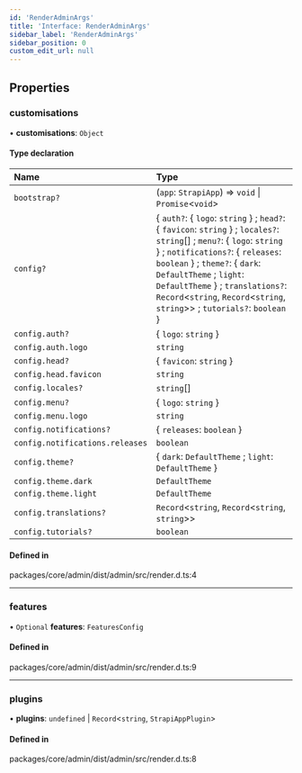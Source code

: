```yaml
---
id: 'RenderAdminArgs'
title: 'Interface: RenderAdminArgs'
sidebar_label: 'RenderAdminArgs'
sidebar_position: 0
custom_edit_url: null
---
```


## Properties

### customisations

• **customisations**: `Object`

#### Type declaration

| Name                            | Type                                                                                                                                                                                                                                                                                                                                               |
| :------------------------------ | :------------------------------------------------------------------------------------------------------------------------------------------------------------------------------------------------------------------------------------------------------------------------------------------------------------------------------------------------- |
| `bootstrap?`                    | (`app`: `StrapiApp`) => `void` \| `Promise`<`void`\>                                                                                                                                                                                                                                                                                               |
| `config?`                       | \{ `auth?`: \{ `logo`: `string` } ; `head?`: \{ `favicon`: `string` } ; `locales?`: `string`[] ; `menu?`: \{ `logo`: `string` } ; `notifications?`: \{ `releases`: `boolean` } ; `theme?`: \{ `dark`: `DefaultTheme` ; `light`: `DefaultTheme` } ; `translations?`: `Record`<`string`, `Record`<`string`, `string`\>\> ; `tutorials?`: `boolean` } |
| `config.auth?`                  | \{ `logo`: `string` }                                                                                                                                                                                                                                                                                                                              |
| `config.auth.logo`              | `string`                                                                                                                                                                                                                                                                                                                                           |
| `config.head?`                  | \{ `favicon`: `string` }                                                                                                                                                                                                                                                                                                                           |
| `config.head.favicon`           | `string`                                                                                                                                                                                                                                                                                                                                           |
| `config.locales?`               | `string`[]                                                                                                                                                                                                                                                                                                                                         |
| `config.menu?`                  | \{ `logo`: `string` }                                                                                                                                                                                                                                                                                                                              |
| `config.menu.logo`              | `string`                                                                                                                                                                                                                                                                                                                                           |
| `config.notifications?`         | \{ `releases`: `boolean` }                                                                                                                                                                                                                                                                                                                         |
| `config.notifications.releases` | `boolean`                                                                                                                                                                                                                                                                                                                                          |
| `config.theme?`                 | \{ `dark`: `DefaultTheme` ; `light`: `DefaultTheme` }                                                                                                                                                                                                                                                                                              |
| `config.theme.dark`             | `DefaultTheme`                                                                                                                                                                                                                                                                                                                                     |
| `config.theme.light`            | `DefaultTheme`                                                                                                                                                                                                                                                                                                                                     |
| `config.translations?`          | `Record`<`string`, `Record`<`string`, `string`\>\>                                                                                                                                                                                                                                                                                                 |
| `config.tutorials?`             | `boolean`                                                                                                                                                                                                                                                                                                                                          |

#### Defined in

packages/core/admin/dist/admin/src/render.d.ts:4

---

### features

• `Optional` **features**: `FeaturesConfig`

#### Defined in

packages/core/admin/dist/admin/src/render.d.ts:9

---

### plugins

• **plugins**: `undefined` \| `Record`<`string`, `StrapiAppPlugin`\>

#### Defined in

packages/core/admin/dist/admin/src/render.d.ts:8
